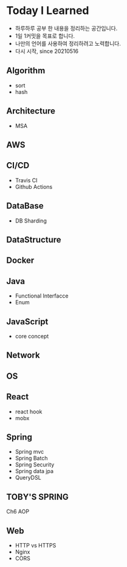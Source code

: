 # Today I Learned

- 하루하루 공부 한 내용을 정리하는 공간입니다.
- 1일 1커밋을 목표로 합니다.
- 나만의 언어를 사용하여 정리하려고 노력합니다.
- 다시 시작, since 20210516

## Algorithm
- sort
- hash
## Architecture
- MSA
## AWS
## CI/CD
- Travis CI
- Github Actions
## DataBase
- DB Sharding
## DataStructure
## Docker
## Java
- Functional Interfacce
- Enum
## JavaScript
- core concept
## Network
## OS
## React
- react hook
- mobx
## Spring
- Spring mvc
- Spring Batch
- Spring Security
- Spring data jpa
- QueryDSL
## TOBY'S SPRING
Ch6 AOP
## Web
- HTTP vs HTTPS
- Nginx
- CORS
